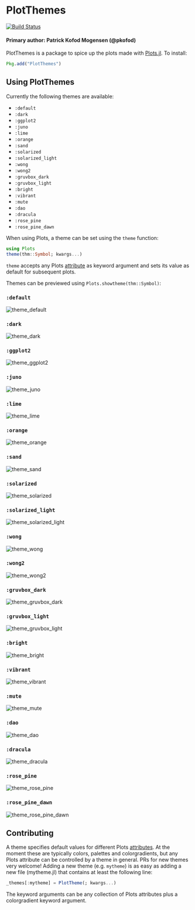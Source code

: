 # PlotThemes

[![Build Status](https://travis-ci.org/JuliaPlots/PlotThemes.jl.svg?branch=master)](https://travis-ci.org/JuliaPlots/PlotThemes.jl)

#### Primary author: Patrick Kofod Mogensen (@pkofod)

PlotThemes is a package to spice up the plots made with [Plots.jl](https://github.com/JuliaPlots/Plots.jl). To install:

```julia
Pkg.add("PlotThemes")
```

## Using PlotThemes

Currently the following themes are available:
- `:default`
- `:dark`
- `:ggplot2`
- `:juno`
- `:lime`
- `:orange`
- `:sand`
- `:solarized`
- `:solarized_light`
- `:wong`
- `:wong2`
- `:gruvbox_dark`
- `:gruvbox_light`
- `:bright`
- `:vibrant`
- `:mute`
- `:dao`
- `:dracula`
- `:rose_pine`
- `:rose_pine_dawn`


When using Plots, a theme can be set using the `theme` function:
```julia
using Plots
theme(thm::Symbol; kwargs...)
```
`theme` accepts any Plots [attribute](https://docs.juliaplots.org/stable/attributes/) as keyword argument and sets its value as default for subsequent plots.

Themes can be previewed using `Plots.showtheme(thm::Symbol)`:

### `:default`
![theme_default](https://user-images.githubusercontent.com/16589944/70847841-7ca7ea00-1e69-11ea-851e-e99d8559260d.png)

### `:dark`
![theme_dark](https://user-images.githubusercontent.com/16589944/70847843-8d586000-1e69-11ea-9e39-5d4c44865750.png)

### `:ggplot2`
![theme_ggplot2](https://user-images.githubusercontent.com/16589944/70847847-99442200-1e69-11ea-9ae8-ddd10ec4a303.png)

### `:juno`
![theme_juno](https://user-images.githubusercontent.com/16589944/70847860-be389500-1e69-11ea-88b9-2a3bb3bbcf64.png)

### `:lime`
![theme_lime](https://user-images.githubusercontent.com/16589944/70847863-c55fa300-1e69-11ea-8de7-3ef2a3a8ce30.png)

### `:orange`
![theme_orange](https://user-images.githubusercontent.com/16589944/70847866-cf81a180-1e69-11ea-813a-7e4394311ef2.png)

### `:sand`
![theme_sand](https://user-images.githubusercontent.com/16589944/70847868-d4deec00-1e69-11ea-8aab-de94af02bbfe.png)

### `:solarized`
![theme_solarized](https://user-images.githubusercontent.com/16589944/70847869-dad4cd00-1e69-11ea-930e-b145e19bcff5.png)

### `:solarized_light`
![theme_solarized_light](https://user-images.githubusercontent.com/16589944/70847872-df998100-1e69-11ea-955a-7fcc2e7043de.png)

### `:wong`
![theme_wong](https://user-images.githubusercontent.com/16589944/70847875-e58f6200-1e69-11ea-904d-d4f7e27bb181.png)

### `:wong2`
![theme_wong2](https://user-images.githubusercontent.com/16589944/70847880-eaecac80-1e69-11ea-9b59-cdf937427121.png)

### `:gruvbox_dark`
![theme_gruvbox_dark](https://user-images.githubusercontent.com/16589944/70847882-f049f700-1e69-11ea-94f8-255f2cd17288.png)

### `:gruvbox_light`
![theme_gruvbox_light](https://user-images.githubusercontent.com/16589944/70847885-fb048c00-1e69-11ea-9546-4dc0d9e4154c.png)

### `:bright`
![theme_bright](https://user-images.githubusercontent.com/16589944/70848065-8ed75780-1e6c-11ea-8e59-9882b3c4a4db.png)

### `:vibrant`
![theme_vibrant](https://user-images.githubusercontent.com/16589944/70848066-926ade80-1e6c-11ea-91ba-fd08d14e6963.png)

### `:mute`
![theme_mute](https://user-images.githubusercontent.com/16589944/70848069-9860bf80-1e6c-11ea-9cac-8a797d526835.png)

### `:dao`
![theme_dao](https://user-images.githubusercontent.com/7330605/106512313-54de7000-64c9-11eb-98d5-2aee3603879a.png)

### `:dracula`
![theme_dracula](https://user-images.githubusercontent.com/64332767/136754217-31d4348a-c873-4496-8b66-905e4d8a7e36.png)

### `:rose_pine`
![theme_rose_pine](https://github.com/BaerLKR/PlotThemes.jl/assets/83340886/30c869e5-2b90-405a-bc49-cf4ef3c43d75)

### `:rose_pine_dawn`
![theme_rose_pine_dawn](https://github.com/BaerLKR/PlotThemes.jl/assets/83340886/e30c0b46-1be3-49f5-afc5-ceede0b0c27d)

## Contributing
A theme specifies default values for different Plots [attributes](https://docs.juliaplots.org/stable/attributes/).
At the moment these are typically colors, palettes and colorgradients, but any Plots attribute can be controlled by a theme in general.
PRs for new themes very welcome! Adding a new theme (e.g. `mytheme`) is as easy as adding a new file (mytheme.jl) that contains at least the following line:
```julia
_themes[:mytheme] = PlotTheme(; kwargs...)
```
The keyword arguments can be any collection of Plots attributes plus a colorgradient keyword argument.
